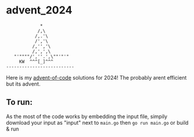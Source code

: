 # advent_2024
```
             *
            /,\
           /,.'\
           /','\
          /,'','\
          /,',',\
   "'""""/',''.',\""'"'"
     KW  ^^^[_]^^^
--------------------------
```

Here is my [advent-of-code](https://adventofcode.com/2024) solutions for 2024! The probably arent efficient but its advent.

## To run:

As the most of the code works by embedding the input file, simpily download your input as "input" next to `main.go` then `go run main.go` or build & run

